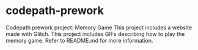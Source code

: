 # codepath-prework
Codepath prework project: Memory Game
      This project includes a website made with Glitch.
      This project includes GIFs describing how to play the memory game.
      Refer to README.md for more information.
